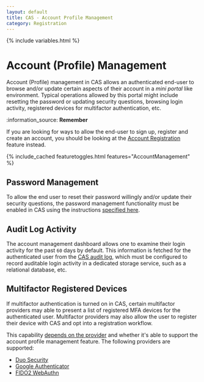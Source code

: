 ```yaml
---
layout: default
title: CAS - Account Profile Management
category: Registration
---
```


{% include variables.html %}

# Account (Profile) Management

Account (Profile) management in CAS allows an authenticated end-user to browse and/or update certain aspects of their account in a *mini portal* like environment. Typical operations allowed by this portal might include resetting the password or updating security questions, browsing login activity, registered devices for multifactor authentication, etc.

<div class="alert alert-info">:information_source: <strong>Remember</strong><p>
If you are looking for ways to allow the end-user to sign up, register and create an account,
you should be looking at the <a href="Account-Registration-Overview.html">Account Registration</a> feature instead.</p>
</div>

{% include_cached featuretoggles.html features="AccountManagement" %}

## Password Management

To allow the end user to reset their password willingly and/or update their security questions, the password management functionality must be enabled in CAS using the instructions [specified here](../password_management/Password-Management.html).

## Audit Log Activity

The account management dashboard allows one to examine their login activity for the past `60` days by default. This information is fetched for the authenticated user from the [CAS audit log](../audits/Audits.html), which must be configured to record auditable login activity in a dedicated storage service, such as a relational database, etc. 

## Multifactor Registered Devices

If multifactor authentication is turned on in CAS, certain multifactor providers may able to present a list of 
registered MFA devices for the authenticated user. Multifactor providers
may also allow the user to register their device with CAS and opt into a registration workflow.

This capability [depends on the provider](../mfa/Configuring-Multifactor-Authentication.html) and whether it's able to support the 
account profile management feature. The following providers are supported:

- [Duo Security](../mfa/DuoSecurity-Authentication.html)
- [Google Authenticator](../mfa/GoogleAuthenticator-Authentication.html)
- [FIDO2 WebAuthn](../mfa/FIDO2-WebAuthn-Authentication.html)
